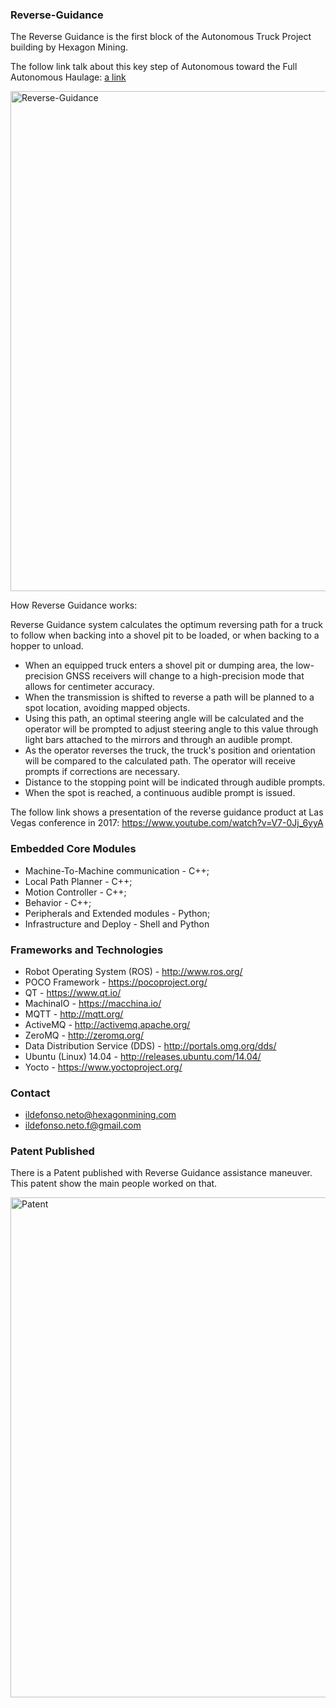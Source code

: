 ### Reverse-Guidance ###

The Reverse Guidance is the first block of the Autonomous Truck Project building by Hexagon Mining.

The follow link talk about this key step of Autonomous toward the Full Autonomous Haulage: [a link](http://hexagonmining.com/blog/2017/10/13/reverse-guidance-key-step-to-autonomous-haulage?utm_source=hootsuite&utm_medium=linkedin&utm_campaign)

<img src="http://hexagonmining.com/-/media/Images/Hexagon/Hexagon%20Core/Hexagon%20Mining/Blog/2017/October/reverse_guidance.ashx?la=en&hash=CA5F87E54FBA7720497BAA113E2D984563649371" alt="Reverse-Guidance" width="800px">

How Reverse Guidance works:

Reverse Guidance system calculates the optimum reversing path for a truck to follow when backing into a shovel pit to be loaded, or when backing to a hopper to unload.

* When an equipped truck enters a shovel pit or dumping area, the low-precision GNSS receivers will change to a high-precision mode that allows for centimeter accuracy.
* When the transmission is shifted to reverse a path will be planned to a spot location, avoiding mapped objects. 
* Using this path, an optimal steering angle will be calculated and the operator will be prompted to adjust steering angle to this value through light bars attached to the mirrors and through an audible prompt. 
* As the operator reverses the truck, the truck's position and orientation will be compared to the calculated path. The operator will receive prompts if corrections are necessary.
* Distance to the stopping point will be indicated through audible prompts.
* When the spot is reached, a continuous audible prompt is issued. 

The follow link shows a presentation of the reverse guidance product at Las Vegas conference in 2017: https://www.youtube.com/watch?v=V7-0Jj_6yyA


### Embedded Core Modules ###
* Machine-To-Machine communication - C++;
* Local Path Planner - C++;
* Motion Controller - C++;
* Behavior - C++;
* Peripherals and Extended modules - Python;
* Infrastructure and Deploy - Shell and Python 

### Frameworks and Technologies ###
* Robot Operating System (ROS) - http://www.ros.org/
* POCO Framework - https://pocoproject.org/
* QT - https://www.qt.io/
* MachinaIO - https://macchina.io/
* MQTT - http://mqtt.org/
* ActiveMQ - http://activemq.apache.org/
* ZeroMQ - http://zeromq.org/
* Data Distribution Service (DDS) - http://portals.omg.org/dds/
* Ubuntu (Linux) 14.04 - http://releases.ubuntu.com/14.04/
* Yocto - https://www.yoctoproject.org/

### Contact ###
* [ildefonso.neto@hexagonmining.com](mailto:ildefonso.neto@hexagonmining.com)
* [ildefonso.neto.f@gmail.com](mailto:ildefonso.neto.f@gmail.com)

### Patent Published ###

There is a Patent published with Reverse Guidance assistance maneuver. This patent show the main people worked on that.

<img src="![doc20170817153643-1](https://user-images.githubusercontent.com/19958282/32137070-ddaf8960-bbf7-11e7-98e5-489a56c3e56f.png)" alt="Patent" width="800px">
